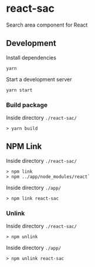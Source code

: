 # react-sac
Search area component for React

## Development

Install dependencies

`yarn`

Start a development server

`yarn start`

### Build package

Inside directory `./react-sac/`

	> yarn build

## NPM Link

Inside directory `./react-sac/`

	> npm link
	> npm ../app/node_modules/react`

Inside directory `./app/`

	> npm link react-sac

### Unlink

Inside directory `./react-sac/`

	> npm unlink

Inside directory `./app/`

	> npm unlink react-sac



